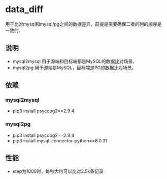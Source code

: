# data_diff
用于比对mysql和mysql/pg之间的数据差异，前提是需要确保二者的列的顺序是一致的。

## 说明
- mysql2mysql 用于源端和目标端都是MySQL的数据比对场景。
- mysql2pg 用于源端是MySQL，目标端是PG的数据比对场景。

## 依赖
### mysql2mysql
- pip3 install psycopg2==2.9.4
### mysql2pg
- pip3 install psycopg2==2.9.4
- pip3 install mysql-connector-python==8.0.31

## 性能
- step为1000时，每秒大约可以比对2.5k条记录
